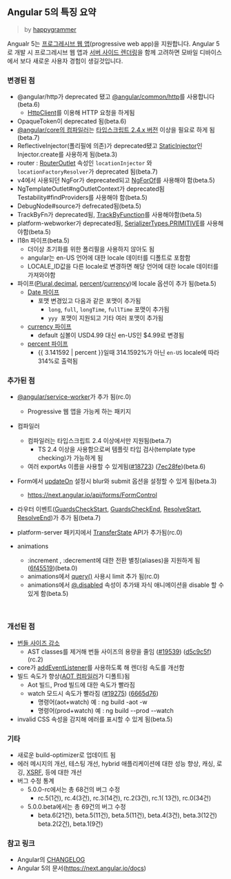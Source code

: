 ## Angular 5의 특징 요약

> by [happygrammer](https://twitter.com/happygrammer)

Angualr 5는 [프로그레시브 웹 앱](https://developers.google.com/web/fundamentals/codelabs/your-first-pwapp/?hl=ko)(progressive web app)을 지원합니다. Angular 5로 개발 시 프로그레시브 웹 앱과  [서버 사이드 렌더링](https://next.angular.io/guide/universal)을 함께 고려하면 모바일 디바이스에서 보다 새로운 사용자 경험이 생길것입니다.



### 변경된 점

- @angular/http가 deprecated 됐고 [@angular/common/http](https://next.angular.io/api/common/http/HttpClient)를 사용합니다(beta.6)
  - [HttpClient](https://next.angular.io/api/common/http/HttpClient)를 이용해 HTTP 요청을 하게됨
- OpaqueToken이 deprecated 됨(beta.6)
- [@angular/core의 컴파일러](https://next.angular.io/api/core/Compiler)는 [타입스크립트 2.4.x 버전](https://www.typescriptlang.org/docs/handbook/release-notes/typescript-2-4.html) 이상을 필요로 하게 됨(beta.7)
- ReflectiveInjector(폴리필에 의존)가 deprecated됐고 [StaticInjector](https://github.com/angular/angular/commit/d9d00bd)인 Injector.create를 사용하게 됨(beta.3)
- router : [RouterOutlet](https://next.angular.io/api/router/RouterOutlet) 속성인 `locationInjector` 와 `locationFactoryResolver`가 deprecated  됨(beta.7)
- v4에서 사용되던 NgFor가 deprecated되고 [NgForOf](https://next.angular.io/api/common/NgForOf)를 사용해야 함(beta.5)
- NgTemplateOutlet#ngOutletContext가 deprecated됨 Testability#findProviders를 사용해야 함(beta.5)
- DebugNode#source가 defrecated됨(beta.5)
- TrackByFn가 deprecated됨, [TrackByFunction](https://next.angular.io/api/core/TrackByFunction)를 사용해야함(beta.5)
- platform-webworker가 deprecated됨, [SerializerTypes.PRIMITIVE](https://next.angular.io/api/platform-webworker/SerializerTypes)를 사용해야함(beta.5)
- I18n 파이프(beta.5)
  - 더이상 초기화를 위한 폴리필을 사용하지 않아도 됨
  - angular는 en-US 언어에 대한 locale 데이터를 디폴트로 포함함
  - LOCALE_ID값을 다른 locale로 변경하면 해당 언어에 대한 locale 데이터를 가져와야함
- 파이프([Plural](https://next.angular.io/api/common/I18nPluralPipe),[decimal](https://next.angular.io/api/common/DecimalPipe), [percent](https://next.angular.io/api/common/PercentPipe)/[currency](https://next.angular.io/api/common/CurrencyPipe))에 locale 옵션이 추가 됨(beta.5)
  - [Date 파이프](https://next.angular.io/api/common/DatePipe)
    - 포맷 변경있고 다음과 같은 포맷이 추가됨
      - `long`, `full`, `longTime`, `fullTime` 포맷이 추가됨
      - ```yyy ```포맷이 지원되고 기타 여러 포맷이 추가됨
  - [currency 파이프](https://next.angular.io/api/common/CurrencyPipe)
    - default 심볼이 USD4.99 대신 en-US인 $4.99로 변경됨
  - [percent 파이프](https://next.angular.io/api/common/PercentPipe)
    - {{ 3.141592 | percent }}일때 314.1592%가 아닌 ```en-US``` locale에 따라 314%로 출력됨





### 추가된 점

- [@angular/service-worker](@angular/service-worker)가 추가 됨(rc.0)
  - Progressive 웹 앱을 가능케 하는 패키지
- 컴파일러
  - 컴파일러는 타입스크립트 2.4 이상에서만 지원됨(beta.7)
    - TS 2.4 이상을 사용함으로써 템플릿 타입 검사(template type checking)가 가능하게 됨
  - 여러 exportAs 이름을 사용할 수 있게됨([#18723](https://github.com/angular/angular/issues/18723)) ([7ec28fe](https://github.com/angular/angular/commit/7ec28fe))(beta.6)
- Form에서 [updateOn](https://next.angular.io/api/forms/FormControl) 설정시 blur와 submit 옵션을 설정할 수 있게 됨(beta.3)
  - https://next.angular.io/api/forms/FormControl


- 라우터 이벤트([GuardsCheckStart](https://next.angular.io/api/router/GuardsCheckStart), [GuardsCheckEnd](https://next.angular.io/api/router/GuardsCheckEnd), [ResolveStart](https://next.angular.io/api/router/ResolveStart), [ResolveEnd](https://next.angular.io/api/router/ResolveEnd))가 추가 됨(beta.7)

- platform-server 패키지에서 [TransferState](https://next.angular.io/api/platform-browser/TransferState) API가 추가됨(rc.0)

- animations

  -  :increment , :decrement에 대한 전환 별칭(aliases)을 지원하게 됨([6f45519](https://github.com/angular/angular/commit/6f45519))(beta.0)
  - animations에서 [query()](https://next.angular.io/api/animations/query) 사용시 limit 추가 됨(rc.0)
  - animations에서 [@.disabled](https://next.angular.io/api/animations/trigger) 속성이 추가돼 자식 애니메이션을 disable 할 수 있게 함(beta.5)

  ​

### 개선된 점

- [번들 사이즈 감소](https://next.angular.io/guide/webpack)
  - AST classes를 제거해 번들 사이즈의 용량을 줄임 ([#19539](https://github.com/angular/angular/issues/19539)) ([d5c9c5f](https://github.com/angular/angular/commit/d5c9c5f))(rc.2)
- core가 [addEventListener](https://github.com/angular/angular/commit/6279e50)를 사용하도록 해 렌더링 속도를 개선함
- 빌드 속도가 향상([AOT 컴파일러](https://next.angular.io/guide/aot-compiler)가 디폴트)됨
  - Aot 빌드, Prod 빌드에 대한 속도가 빨라짐
  - watch 모드시 속도가 빨라짐 ([#19275](https://github.com/angular/angular/issues/19275)) ([6665d76](https://github.com/angular/angular/commit/6665d76))
    - 명령어(aot+watch) 예 : ng build -aot -w  
    - 명령어(prod+watch) 예 : ng build --prod --watch
- invalid CSS 속성을 감지해 에러를 표시할 수 있게 됨(beta.5)



### 기타

- 새로운 build-optimizer로 업데이트 됨
- 에러 메시지의 개선, 테스팅 개선, hybrid 애플리케이션에 대한 성능 향상, 캐싱, 로깅, [XSRF](https://next.angular.io/api/http/XSRFStrategy), 등에 대한 개선
- 버그 수정 통계
  - 5.0.0-rc에서는 총 68건의 버그 수정
    - rc.5(1건), rc.4(3건), rc.3(14건), rc.2(3건), rc.1( 13건), rc.0(34건)
  - 5.0.0.beta에서는 총 69건의 버그 수정
    - beta.6(21건), beta.5(11건), beta.5(11건), beta.4(3건), beta.3(12건) beta.2(2건), beta.1(9건)



### 참고 링크

- Angular의 [CHANGELOG](https://github.com/angular/angular/blob/master/CHANGELOG.md)
- Angular 5의 문서(https://next.angular.io/docs)